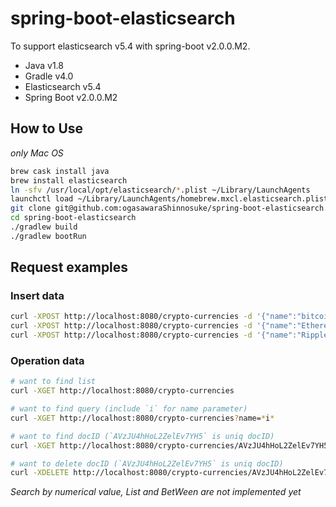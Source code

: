 # spring-boot-elasticsearch
To support elasticsearch v5.4 with spring-boot v2.0.0.M2.
* Java v1.8
* Gradle v4.0
* Elasticsearch v5.4
* Spring Boot v2.0.0.M2

## How to Use
*only Mac OS*

``` sh
brew cask install java
brew install elasticsearch
ln -sfv /usr/local/opt/elasticsearch/*.plist ~/Library/LaunchAgents
launchctl load ~/Library/LaunchAgents/homebrew.mxcl.elasticsearch.plist
git clone git@github.com:ogasawaraShinnosuke/spring-boot-elasticsearch.git
cd spring-boot-elasticsearch
./gradlew build
./gradlew bootRun
```

## Request examples

### Insert data

``` sh
curl -XPOST http://localhost:8080/crypto-currencies -d '{"name":"bitcoin","marketCapitalization":"46219389522.4","keywords": ["bitcoin","BTC"]}'
curl -XPOST http://localhost:8080/crypto-currencies -d '{"name":"Ethereum","marketCapitalization":"31278008829.5","keywords": ["Ethereum","ETH"]}'
curl -XPOST http://localhost:8080/crypto-currencies -d '{"name":"Ripple","marketCapitalization":12034938611.6,"keywords":["Ripple","XRP"]}'
```

### Operation data
``` sh
# want to find list
curl -XGET http://localhost:8080/crypto-currencies

# want to find query (include `i` for name parameter)
curl -XGET http://localhost:8080/crypto-currencies?name=*i*

# want to find docID (`AVzJU4hHoL2ZelEv7YH5` is uniq docID)
curl -XGET http://localhost:8080/crypto-currencies/AVzJU4hHoL2ZelEv7YH5

# want to delete docID (`AVzJU4hHoL2ZelEv7YH5` is uniq docID)
curl -XDELETE http://localhost:8080/crypto-currencies/AVzJU4hHoL2ZelEv7YH5
```
*Search by numerical value, List and BetWeen are not implemented yet*
